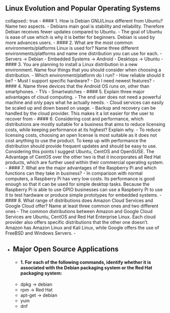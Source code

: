 ##  Linux Evolution and Popular Operating Systems
collapsed:: true
	- #### 1. How is Debian GNU/Linux different from Ubuntu? Name two aspects.
		- Debians main goal is stability and reliability. Therefore Debian receives fewer updates compared to Ubuntu.
		- The goal of Ubuntu is ease of use which is why it is better for beginners. Debian is used by more advances users.
	- #### 2. What are the most common environments/platforms Linux is used for? Name three different environments/platforms and name one distribution you can use for each.
		- Servers -> Debian
		- Embedded Systems -> Android
		- Desktops -> Ubuntu
	- #### 3. You are planning to install a Linux distribution in a new environment. Name four things that you should consider when choosing a distribution.
		- Which environment/platform do I run?
		- How reliable should it be?
		- Must I support specific hardware?
		- Do I need newest features?
	- #### 4. Name three devices that the Android OS runs on, other than smartphones.
		- TVs
		- Smartwatches
	- #### 5. Explain three major advantages of cloud computing.
		- The end user does not need a powerful machine and only pays what he actually needs.
		- Cloud services can easily be scaled up and down based on usage.
		- Backup and recovery can be handled by the cloud provider. This makes it a lot easier for the user to recover from
	- #### 6. Considering cost and performance, which distributions are mostly suitable for a business that aims to reduce licensing costs, while keeping performance at its highest? Explain why.
		- To reduce licensing costs, choosing an open license is most suitable as it does not cost anything to use the product. To keep up with performance the distribution should provide frequent updates and should be easy to use. Considering this points I suggest Ubuntu, CentOS and OpenSUSE. The Advantage of CentOS over the other two is that it incorporates all Red Hat products, which are further used within their commercial operating system.
	- #### 7. What are the major advantages of the Raspberry Pi and which functions can they take in business?
		- In comparison with normal computers, a Raspberry Pi has very low costs. Its performance is good enough so that it can be used for simple desktop tasks. Because the Raspberry Pi is able to use GPIO businesses can use a Raspberry Pi to use it to test hardware or produce simple prototypes for embedded systems.
	- #### 8. What range of distributions does Amazon Cloud Services and Google Cloud offer? Name at least three common ones and two different ones
		- The common distributions between Amazon and Google Cloud Services are Ubuntu, CentOS
		  and Red Hat Enterprise Linux. Each cloud provider also offers specific distributions that the
		  other one doesn’t. Amazon has Amazon Linux and Kali Linux, while Google offers the use of
		  FreeBSD and Windows Servers.
	-
- ## Major Open Source Applications
	- #### 1. For each of the following commands, identify whether it is associated with the Debian packaging system or the Red Hat packaging system:
	- dpkg -> debian
	- rpm -> Red Hat
	- apt-get -> debian
	- yum
	- dnf